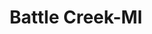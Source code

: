 ---
title: Battle Creek-MI
slug: battle-creek-mi
f_state:
- cms/state/michigan.md
f_locations:
- cms/payday-loan/advance-america-2855.md
- cms/payday-loan/allied-cash-advance-4024.md
- cms/payday-loan/approved-cash-advance-4738.md
- cms/payday-loan/cash-connection-6899.md
- cms/payday-loan/cash-connection-6904.md
- cms/payday-loan/check-go-10075.md
- cms/payday-loan/check-go-10088.md
- cms/payday-loan/check-into-cash-12839.md
- cms/payday-loan/connection-cash-15312.md
updated-on: '2024-05-30T13:41:28.615Z'
created-on: '2024-05-30T13:41:28.615Z'
published-on: '2024-05-30T13:54:32.469Z'
f_city: Battle Creek
layout: '[city].html'
tags: city
---